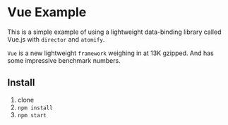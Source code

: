 # Vue Example

This is a simple example of using a lightweight data-binding
library called Vue.js with `director` and `atomify`.

`Vue` is a new lightweight `framework` weighing in at 13K gzipped.  And
has some impressive benchmark numbers.

## Install

1. clone
2. `npm install`
3. `npm start`
